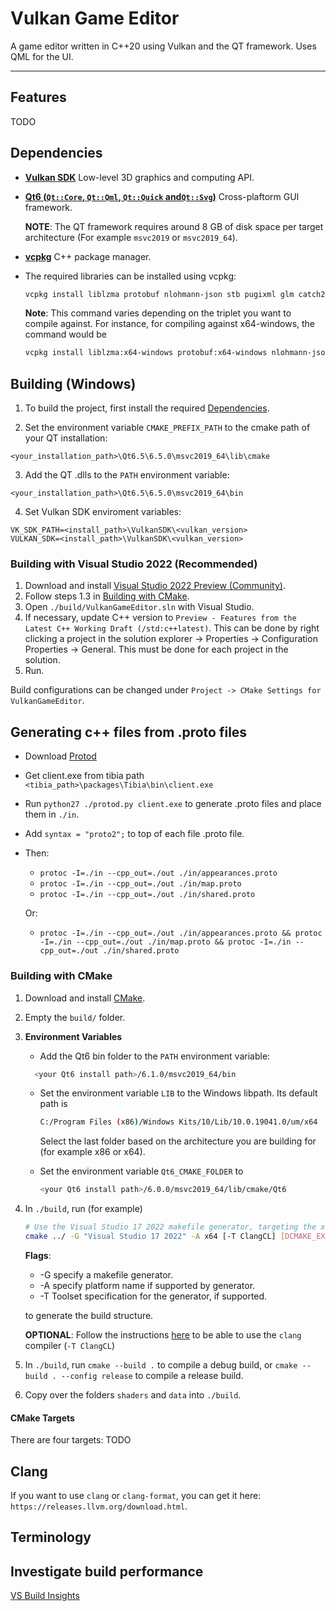 # Vulkan Game Editor

A game editor written in C++20 using Vulkan and the QT framework. Uses QML for the UI.

---

## Features

TODO

## Dependencies

-   [**Vulkan SDK**](https://vulkan.lunarg.com/) Low-level 3D graphics and computing API.
-   [**Qt6 (`Qt::Core`, `Qt::Qml`, `Qt::Quick` and`Qt::Svg`)**](https://www.qt.io/download-open-source) Cross-plaftorm GUI framework.

    **NOTE**: The QT framework requires around 8 GB of disk space per target architecture (For example `msvc2019` or `msvc2019_64`).

-   [**vcpkg**](https://github.com/microsoft/vcpkg) C++ package manager.
-   The required libraries can be installed using vcpkg:

    ```sh
    vcpkg install liblzma protobuf nlohmann-json stb pugixml glm catch2 nano-signal-slot lua date
    ```

    **Note**: This command varies depending on the triplet you want to compile against.
    For instance, for compiling against x64-windows, the command would be

    ```sh
    vcpkg install liblzma:x64-windows protobuf:x64-windows nlohmann-json:x64-windows stb:x64-windows pugixml:x64-windows glm:x64-windows catch2:x64-windows nano-signal-slot:x64-windows lua:x64-windows date:x64-windows
    ```

## Building (Windows)

1. To build the project, first install the required [Dependencies](#dependencies).

2. Set the environment variable `CMAKE_PREFIX_PATH` to the cmake path of your QT installation:

```
<your_installation_path>\Qt6.5\6.5.0\msvc2019_64\lib\cmake
```

3. Add the QT .dlls to the `PATH` environment variable:

```
<your_installation_path>\Qt6.5\6.5.0\msvc2019_64\bin
```

4. Set Vulkan SDK enviroment variables:

```
VK_SDK_PATH=<install_path>\VulkanSDK\<vulkan_version>
VULKAN_SDK=<install_path>\VulkanSDK\<vulkan_version>
```

### Building with Visual Studio 2022 (Recommended)

1. Download and install [Visual Studio 2022 Preview (Community)](https://visualstudio.microsoft.com/vs/).
2. Follow steps 1.3 in [Building with CMake](#Building-with-CMake).
3. Open `./build/VulkanGameEditor.sln` with Visual Studio.
4. If necessary, update C++ version to `Preview - Features from the Latest C++ Working Draft (/std:c++latest)`. This can be done by right clicking a project in the solution explorer -> Properties -> Configuration Properties -> General. This must be done for each project in the solution.
5. Run.

Build configurations can be changed under `Project -> CMake Settings for VulkanGameEditor`.

## Generating c++ files from .proto files

-   Download [Protod](https://github.com/sysdream/Protod)
-   Get client.exe from tibia path `<tibia_path>\packages\Tibia\bin\client.exe`
-   Run `python27 ./protod.py client.exe` to generate .proto files and place them in `./in`.
-   Add `syntax = "proto2";` to top of each file .proto file.
-   Then:

    -   `protoc -I=./in --cpp_out=./out ./in/appearances.proto`
    -   `protoc -I=./in --cpp_out=./out ./in/map.proto`
    -   `protoc -I=./in --cpp_out=./out ./in/shared.proto`

    Or:

    -   `protoc -I=./in --cpp_out=./out ./in/appearances.proto && protoc -I=./in --cpp_out=./out ./in/map.proto && protoc -I=./in --cpp_out=./out ./in/shared.proto`

### Building with CMake

1. Download and install [CMake](https://cmake.org/download/).
2. Empty the `build/` folder.
3. **Environment Variables**

    - Add the Qt6 bin folder to the `PATH` environment variable:

    ```sh
      <your Qt6 install path>/6.1.0/msvc2019_64/bin
    ```

    - Set the environment variable `LIB` to the Windows libpath. Its default path is

        ```sh
        C:/Program Files (x86)/Windows Kits/10/Lib/10.0.19041.0/um/x64
        ```

        Select the last folder based on the architecture you are building for (for example x86 or x64).

    - Set the environment variable `Qt6_CMAKE_FOLDER` to

        ```sh
        <your Qt6 install path>/6.0.0/msvc2019_64/lib/cmake/Qt6
        ```

4. In `./build`, run (for example)

    ```sh
    # Use the Visual Studio 17 2022 makefile generator, targeting the x64 platform with the ClangCL compiler.
    cmake ../ -G "Visual Studio 17 2022" -A x64 [-T ClangCL] [DCMAKE_EXPORT_COMPILE_COMMANDS=1]
    ```

    **Flags**:

    - -G specify a makefile generator.
    - -A specify platform name if supported by generator.
    - -T Toolset specification for the generator, if supported.

    to generate the build structure.

    **OPTIONAL**: Follow the instructions [here](https://docs.microsoft.com/en-us/cpp/build/clang-support-msbuild?view=vs-2019) to be able to use the `clang` compiler (`-T ClangCL`)

5. In `./build`, run `cmake --build .` to compile a debug build, or `cmake --build . --config release` to compile a release build.

6. Copy over the folders `shaders` and `data` into `./build`.

#### CMake Targets

There are four targets:
TODO

## Clang

If you want to use `clang` or `clang-format`, you can get it here: `https://releases.llvm.org/download.html`.

## Terminology

## Investigate build performance

[VS Build Insights](https://devblogs.microsoft.com/cppblog/introducing-c-build-insights/)
